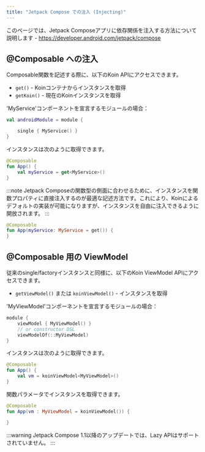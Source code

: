 ```yaml
---
title: "Jetpack Compose での注入 (Injecting)"
---
```

このページでは、Jetpack Composeアプリに依存関係を注入する方法について説明します - https://developer.android.com/jetpack/compose

## @Composable への注入

Composable関数を記述する際に、以下のKoin APIにアクセスできます。

* `get()` - Koinコンテナからインスタンスを取得
* `getKoin()` - 現在のKoinインスタンスを取得

'MyService'コンポーネントを宣言するモジュールの場合：

```kotlin
val androidModule = module {

    single { MyService() }
}
```

インスタンスは次のように取得できます。

```kotlin
@Composable
fun App() {
    val myService = get<MyService>()
}
```

:::note 
Jetpack Composeの関数型の側面に合わせるために、インスタンスを関数プロパティに直接注入するのが最適な記述方法です。これにより、Koinによるデフォルトの実装が可能になりますが、インスタンスを自由に注入できるように開放されます。
:::

```kotlin
@Composable
fun App(myService: MyService = get()) {
}
```

## @Composable 用の ViewModel

従来のsingle/factoryインスタンスと同様に、以下のKoin ViewModel APIにアクセスできます。

* `getViewModel()` または `koinViewModel()` - インスタンスを取得

'MyViewModel'コンポーネントを宣言するモジュールの場合：

```kotlin
module {
    viewModel { MyViewModel() }
    // or constructor DSL
    viewModelOf(::MyViewModel)
}
```

インスタンスは次のように取得できます。

```kotlin
@Composable
fun App() {
    val vm = koinViewModel<MyViewModel>()
}
```

関数パラメータでインスタンスを取得できます。

```kotlin
@Composable
fun App(vm : MyViewModel = koinViewModel()) {

}
```

:::warning
Jetpack Compose 1.1以降のアップデートでは、Lazy APIはサポートされていません。
:::